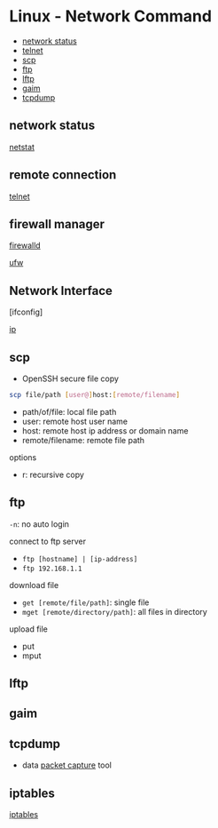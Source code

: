 # Linux - Network Command

* [network status](#network-status)
* [telnet](#telnet)
* [scp](#scp)
* [ftp](#ftp)
* [lftp](#lftp)
* [gaim](#gaim)
* [tcpdump](#tcpdump)

## network status

[netstat](linux-netstat.md)

## remote connection

[telnet](linux-telnet.md)

## firewall manager

[firewalld](linux-firewalld.md)

[ufw](linux-ufw.md)

## Network Interface

[ifconfig]

[ip](linux-command-ip.md)

## scp

- OpenSSH secure file copy

```bash
scp file/path [user@]host:[remote/filename]
```

- path/of/file: local file path
- user: remote host user name
- host: remote host ip address or domain name
- remote/filename: remote file path

options

- r: recursive copy

## ftp

`-n`:  no auto login

connect to ftp server

- `ftp [hostname] | [ip-address]`
- `ftp 192.168.1.1`

download file

- `get [remote/file/path]`: single file
- `mget [remote/directory/path]`: all files in directory

upload file

- put
- mput

## lftp

## gaim

## tcpdump

- data [packet capture]() tool

## iptables

[iptables](linux-iptables.md)

